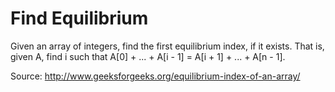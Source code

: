 Find Equilibrium
==================

Given an array of integers, find the first equilibrium index, if it exists. That
is, given A, find i such that A[0] + ... + A[i - 1] = A[i + 1] + ... + A[n - 1].

Source: http://www.geeksforgeeks.org/equilibrium-index-of-an-array/